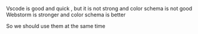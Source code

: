 
Vscode is good and quick , but it is not strong and color schema is not good
Webstorm is stronger and color schema is better

So we should use them at the same time


